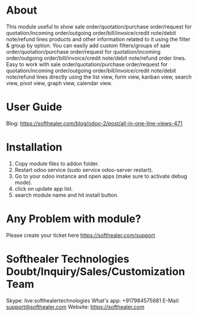 About
============
This module useful to show sale order/quotation/purchase order/request for quotation/incoming order/outgoing order/bill/invoice/credit note/debit note/refund lines products and other information related to it using the filter & group by option. You can easily add custom filters/groups of sale order/quotation/purchase order/request for quotation/incoming order/outgoing order/bill/invoice/credit note/debit note/refund order lines. Easy to work with sale order/quotation/purchase order/request for quotation/incoming order/outgoing order/bill/invoice/credit note/debit note/refund lines directly using the list view, form view, kanban view, search view, pivot view, graph view, calendar view.




User Guide
============
Blog: https://softhealer.com/blog/odoo-2/post/all-in-one-line-views-471

Installation
============
1) Copy module files to addon folder.
2) Restart odoo service (sudo service odoo-server restart).
3) Go to your odoo instance and open apps (make sure to activate debug mode).
4) click on update app list.
5) search module name and hit install button.

Any Problem with module?
=====================================
Please create your ticket here https://softhealer.com/support

Softhealer Technologies Doubt/Inquiry/Sales/Customization Team
=====================================
Skype: live:softhealertechnologies
What's app: +917984575681
E-Mail: support@softhealer.com
Website: https://softhealer.com
